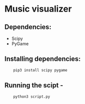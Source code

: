 # Music visualizer

## Dependencies:

- Scipy
- PyGame

## Installing dependencies:
```python
    pip3 install scipy pygame
```

## Running the scipt -
```python
    python3 script.py 
```

